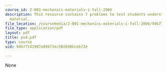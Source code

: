 ```yaml
---
course_id: 2-001-mechanics-materials-i-fall-2006
description: This resource contains 7 problems to test students understanding of course
  material.
file_location: /coursemedia/2-001-mechanics-materials-i-fall-2006/94b77141987a89473ec502698bceb72e_ps4.pdf
file_type: application/pdf
layout: pdf
title: ps4.pdf
type: course
uid: 94b77141987a89473ec502698bceb72e

---
```

None